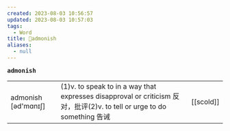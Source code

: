 ```yaml
---
created: 2023-08-03 10:56:57
updated: 2023-08-03 10:57:03
tags:
  - Word
title: 📖admonish
aliases:
  - null
---
```


<pre><strong>admonish</strong></pre>
|   |   |   |
|---|---|---|
|admonish [əd'mɑnɪʃ]|(1)v. to speak to in a way that expresses disapproval or criticism 反对，批评(2)v. to tell or urge to do something 告诫|[[scold]]|